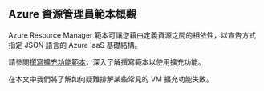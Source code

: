 

## Azure 資源管理員範本概觀

Azure Resource Manager 範本可讓您藉由定義資源之間的相依性，以宣告方式指定 JSON 語言的 Azure IaaS 基礎結構。


請參閱[撰寫擴充功能範本](../articles/virtual-machines/virtual-machines-windows-extensions-authoring-templates.md)，深入了解撰寫範本以使用擴充功能。

在本文中我們將了解如何疑難排解某些常見的 VM 擴充功能失敗。

